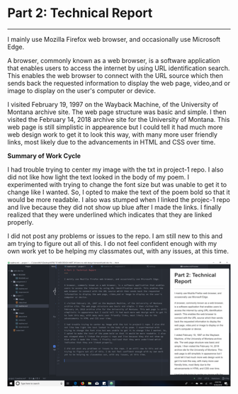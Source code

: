 # Part 2: Technical Report
***

I mainly use Mozilla Firefox web browser, and occasionally use Microsoft Edge.

A browser, commonly known as a web browser, is a software application that enables users to access the internet by using URL identification search. This enables the web browser to connect with the URL source which then sends back the requested information to display the web page, video,and or image to display on the user's computer or device.

I visited February 19, 1997 on the Wayback Machine, of the University of Montana archive site. The web page structure was basic and simple. I then visited the  February 14, 2018 archive site for the University of Montana. This web page is still simplistic in appearence but I could tell it had much more web design work to get it to look this way, with many more user friendly links, most likely due to the advancements in HTML and CSS over time.

**Summary of Work Cycle**

I had trouble trying to center my image with the txt in project-1 repo. I also did not like how light the text looked in the body of my poem. I experimented with trying to change the font size but was unable to get it to change like I wanted. So, I opted to make the text of the poem bold so that it would be more readable. I also was stumped when I linked the projec-1 repo and live because they did not show up blue after I made the links. I finally realized that they were underlined which indicates that they are linked properly.

I did not post any problems or issues to the repo. I am still new to this and am trying to figure out all of this. I do not feel confident enough with my own work yet to be helping my classmates out, with any issues, at this time.

![Image of My Atom Editor](./images/screenshot.PNG)
